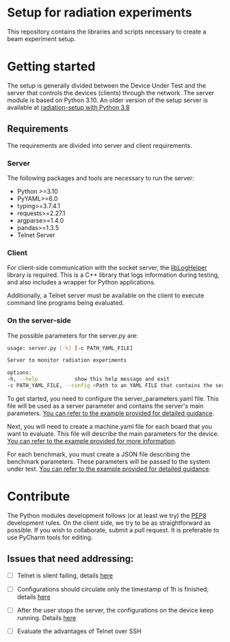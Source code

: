 # Setup for radiation experiments

This repository contains the libraries and scripts necessary to create a beam experiment setup.

# Getting started

The setup is generally divided between the Device Under Test and the server that controls the devices (clients) through
the network. 
The server module is based on Python 3.10. 
An older version of the setup server is available at [radiation-setup with Python 3.8](https://github.com/radhelper/radiation-setup/tree/support_python3.8)

## Requirements

The requirements are divided into server and client requirements.

### Server

The following packages and tools are necessary to run the server:

- Python >=3.10
- PyYAML>=6.0
- typing>=3.7.4.1
- requests>=2.27.1
- argparse>=1.4.0
- pandas>=1.3.5
- Telnet Server

### Client

For client-side communication with the socket server, the [libLogHelper](https://github.com/radhelper/libLogHelper) library is required. 
This is a C++ library that logs information during testing, and also includes a wrapper for Python applications.

Additionally, a Telnet server must be available on the client to execute command line programs being evaluated.

### On the server-side

The possible parameters for the server.py are:
```bash
usage: server.py [-h] [-c PATH_YAML_FILE]

Server to monitor radiation experiments

options:
-h, --help            show this help message and exit
-c PATH_YAML_FILE, --config <Path to an YAML FILE that contains the server parameters. Default is ./server_parameters.yaml>
```

To get started, you need to configure the server_parameters.yaml file. 
This file will be used as a server parameter and contains the server's main parameters. 
[You can refer to the example provided for detailed guidance](https://github.com/radhelper/radiation-setup/blob/main/server_parameters.yaml).


Next, you will need to create a machine.yaml file for each board that you want to evaluate.
This file will describe the main parameters for the device. 
[You can refer to the example provided for more information](https://github.com/radhelper/radiation-setup/blob/main/machines_cfgs/carolk401.yaml). 

For each benchmark, you must create a JSON file describing the benchmark parameters. 
These parameters will be passed to the system under test. 
[You can refer to the example provided for detailed guidance](https://github.com/radhelper/radiation-setup/blob/main/machines_cfgs/dummy.json).


# Contribute

The Python modules development follows (or at least we try) the 
[PEP8](https://www.python.org/dev/peps/pep-0008/) development rules. 
On the client side, we try to be as straightforward as possible.
If you wish to collaborate, submit a pull request. 
It is preferable to use PyCharm tools for editing.

## Issues that need addressing:

- [ ] Telnet is silent failing, details [here](https://github.com/radhelper/radiation-setup/issues/1)
- [ ] Configurations should circulate only the timestamp of 1h is finished; details [here](https://github.com/radhelper/radiation-setup/issues/3)
- [ ] After the user stops the server, the configurations on the device keep running. Details [here](https://github.com/radhelper/radiation-setup/issues/4)
- [ ] Evaluate the advantages of Telnet over SSH

  


